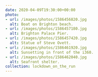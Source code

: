 ```yaml
---
date: 2020-04-09T19:30:00+00:00
photo:
- url: /images/photos/1586456820.jpg
  alt: Boat on Brighton beach.
- url: /images/photos/1586457180.jpg
  alt: Brighton Palace Pier.
- url: /images/photos/1586457420.jpg
  alt: Statue of Steve Ovett.
- url: /images/photos/1586461920.jpg
  alt: Sunsetting in front of the i360.
- url: /images/photos/1586462040.jpg
  alt: Seafront shelter.
collection: lockdown_on_the_run
---
```

